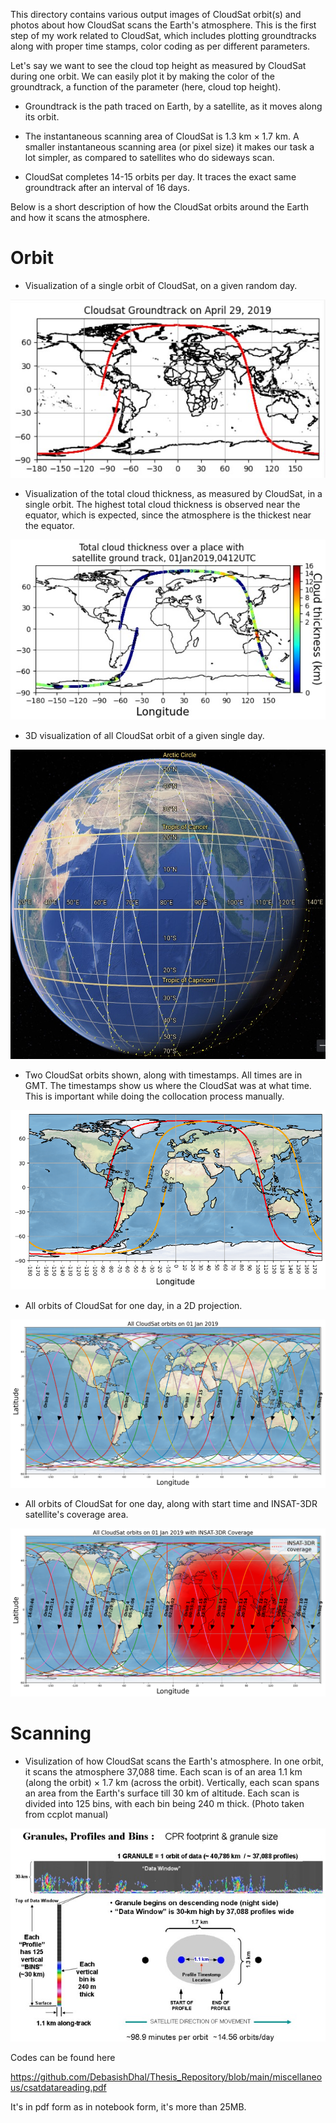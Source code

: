 This directory contains various output images of CloudSat orbit(s) and photos about how CloudSat scans the Earth's atmosphere. This is the first step of my work related to CloudSat, which includes plotting groundtracks along with proper time stamps, color coding as per different parameters. 

Let's say we want to see the cloud top height as measured by CloudSat during one orbit. We can easily plot it by making the color of the groundtrack, a function of the parameter (here, cloud top height).

- Groundtrack is the path traced on Earth, by a satellite, as it moves along its orbit.

- The instantaneous scanning area of CloudSat is 1.3 km × 1.7 km. A smaller instantaneous scanning area (or pixel size) it makes our task a lot simpler, as compared to satellites who do sideways scan. 

- CloudSat completes 14-15 orbits per day. It traces the exact same groundtrack after an interval of 16 days. 

Below is a short description of how the CloudSat orbits around the Earth and how it scans the atmosphere.

# Orbit
- Visualization of a single orbit of CloudSat, on a given random day.
  
<p align= "center">
  <img src="CloudsatGroundtrack26Apr2019.jpg" alt="Cloudsat single orbit">
</p>

- Visualization of the total cloud thickness, as measured by CloudSat, in a single orbit. The highest total cloud thickness is observed near the equator, which is expected, since the atmosphere is the thickest near the equator.
  
<p align= "center">
  <img src="Total cloud thickness sample result.jpg" alt="Total cloud thickness plot">
</p>

- 3D visualization of all CloudSat orbit of a given single day. 
<p align= "center">
  <img src="Groundtrack cloudsat.jpg" alt="Cloudsat orbit 3D">
</p>

- Two CloudSat orbits shown, along with timestamps. All times are in GMT. The timestamps show us where the CloudSat was at what time. This is important while doing the collocation process manually. 
<p align= "center">
  <img src="cloudsat_groundtrack_with_timestamps.png" alt="">
</p>

- All orbits of CloudSat for one day, in a 2D projection.
<p align= "center">
  <img src="Multi orbit groundtrack.png" alt="Many cloudsat orbits at once">
</p>

- All orbits of CloudSat for one day, along with start time and INSAT-3DR satellite's coverage area.
<p align= "center">
  <img src="Multi orbit groundtrack with INSAT3DR with start time.png" alt="Cloudsat orbit with insat coverage and start time">
</p>
    
# Scanning

- Visulization of how CloudSat scans the Earth's atmosphere. In one orbit, it scans the atmosphere 37,088 time. Each scan is of an area 1.1 km (along the orbit) × 1.7 km (across the orbit).
  Vertically, each scan spans an area from the Earth's surface till 30 km of altitude. Each scan is divided into 125 bins, with each bin being 240 m thick. (Photo taken from ccplot manual)
<p align= "center">
  <img src="Cloudsat scan.jpg" alt="How cloudsat scans">
</p>


Codes can be found here 

https://github.com/DebasishDhal/Thesis_Repository/blob/main/miscellaneous/csatdatareading.pdf 

It's in pdf form as in notebook form, it's more than 25MB. 
